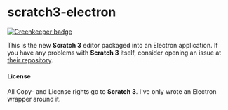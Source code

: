 # scratch3-electron

[![Greenkeeper badge](https://badges.greenkeeper.io/MagicMarvMan/scratch3-electron.svg)](https://greenkeeper.io/)

This is the new **Scratch 3** editor packaged into an Electron application.
If you have any problems with **Scratch 3** itself, consider opening an issue at [their repository](https://github.com/LLK). 

#### License
All Copy- and License rights go to **Scratch 3**. I've only wrote an Electron wrapper around it.
